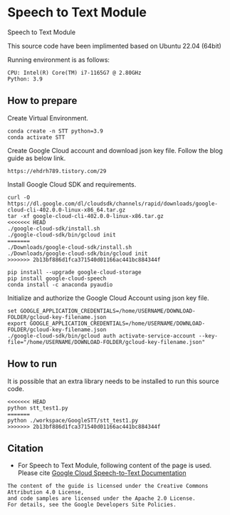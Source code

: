 # Speech to Text Module
Speech to Text Module

This source code have been implimented based on Ubuntu 22.04 (64bit)

Running environment is as follows:
```
CPU: Intel(R) Core(TM) i7-1165G7 @ 2.80GHz
Python: 3.9
```

## How to prepare
Create Virtual Environment.
```
conda create -n STT python=3.9
conda activate STT
```

Create Google Cloud account and download json key file.
Follow the blog guide as below link.
```
https://ehdrh789.tistory.com/29
```

Install Google Cloud SDK and requirements.
```
curl -O https://dl.google.com/dl/cloudsdk/channels/rapid/downloads/google-cloud-cli-402.0.0-linux-x86_64.tar.gz
tar -xf google-cloud-cli-402.0.0-linux-x86.tar.gz
<<<<<<< HEAD
./google-cloud-sdk/install.sh
./google-cloud-sdk/bin/gcloud init
=======
./Downloads/google-cloud-sdk/install.sh
./Downloads/google-cloud-sdk/bin/gcloud init
>>>>>>> 2b13bf886d1fca371540d01166ac441bc884344f

pip install --upgrade google-cloud-storage
pip install google-cloud-speech
conda install -c anaconda pyaudio
```

Initialize and authorize the Google Cloud Account using json key file.
```
set GOOGLE_APPLICATION_CREDENTIALS=/home/USERNAME/DOWNLOAD-FOLDER/gcloud-key-filename.json
export GOOGLE_APPLICATION_CREDENTIALS=/home/USERNAME/DOWNLOAD-FOLDER/gcloud-key-filename.json
./google-cloud-sdk/bin/gcloud auth activate-service-account --key-file="/home/USERNAME/DOWNLOAD-FOLDER/gcloud-key-filename.json"
```

## How to run
It is possible that an extra library needs to be installed to run this source code.
```
<<<<<<< HEAD
python stt_test1.py
=======
python ./workspace/GoogleSTT/stt_test1.py
>>>>>>> 2b13bf886d1fca371540d01166ac441bc884344f
```

## Citation
* For Speech to Text Module, following content of the page is used.
Please cite [Google Cloud Speech-to-Text Documentation](https://cloud.google.com/speech-to-text/docs/speech-to-text-requests) 
```
The content of the guide is licensed under the Creative Commons Attribution 4.0 License,
and code samples are licensed under the Apache 2.0 License.
For details, see the Google Developers Site Policies.
```
